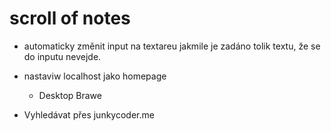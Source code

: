 # scroll of notes

- automaticky změnit input na textareu jakmile je zadáno tolik textu, že se do
  inputu nevejde.

- nastaviw localhost jako homepage
  + Desktop Brawe

- Vyhledávat přes junkycoder.me


